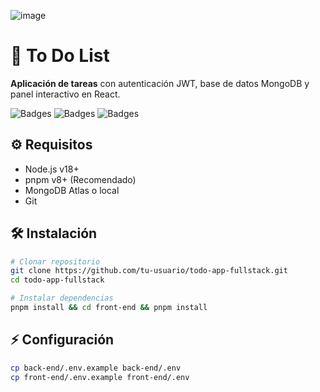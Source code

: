 ![image](https://github.com/user-attachments/assets/a6e5e18e-6eb0-448e-90b4-a25d2489a4a3)

# 🚀 To Do List

**Aplicación de tareas** con autenticación JWT, base de datos MongoDB y panel interactivo en React.

![Badges](https://img.shields.io/badge/backend-Node.js%20%7C%20Express-success) ![Badges](https://img.shields.io/badge/frontend-React%20%7C%20Vite-blue) ![Badges](https://img.shields.io/badge/database-MongoDB-green)

## ⚙️ Requisitos
- Node.js v18+
- pnpm v8+ (Recomendado)
- MongoDB Atlas o local
- Git

## 🛠️ Instalación
```bash
# Clonar repositorio
git clone https://github.com/tu-usuario/todo-app-fullstack.git
cd todo-app-fullstack

# Instalar dependencias
pnpm install && cd front-end && pnpm install
```

## ⚡ Configuración
```bash
cp back-end/.env.example back-end/.env
cp front-end/.env.example front-end/.env
```
